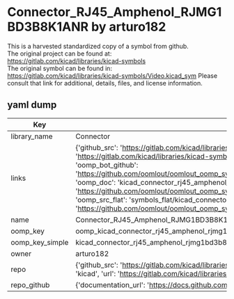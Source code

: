 # Connector_RJ45_Amphenol_RJMG1BD3B8K1ANR by arturo182  
This is a harvested standardized copy of a symbol from github.  
The original project can be found at:  
https://gitlab.com/kicad/libraries/kicad-symbols  
The original symbol can be found in:
https://gitlab.com/kicad/libraries/kicad-symbols/Video.kicad_sym
Please consult that link for additional, details, files, and license information.  
## yaml dump  
| Key | Value |  
| --- | --- |  
| library_name | Connector |  
| links | {'github_src': 'https://gitlab.com/kicad/libraries/kicad-symbols/Video.kicad_sym', 'github_src_repo': 'https://gitlab.com/kicad/libraries/kicad-symbols', 'oomp_bot': 'kicad_connector_rj45_amphenol_rjmg1bd3b8k1anr/working', 'oomp_bot_github': 'https://github.com/oomlout/oomlout_oomp_symbol_bot/tree/main/kicad_connector_rj45_amphenol_rjmg1bd3b8k1anr/working', 'oomp_doc': 'kicad_connector_rj45_amphenol_rjmg1bd3b8k1anr/working', 'oomp_doc_github': 'https://github.com/oomlout/oomlout_oomp_symbol_doc/tree/main/kicad_connector_rj45_amphenol_rjmg1bd3b8k1anr/working', 'oomp_src_flat': 'symbols_flat/kicad_connector_rj45_amphenol_rjmg1bd3b8k1anr/working', 'oomp_src_flat_github': 'https://github.com/oomlout/oomlout_oomp_symbol_src/tree/main/kicad_connector_rj45_amphenol_rjmg1bd3b8k1anr/working'} |  
| name | Connector_RJ45_Amphenol_RJMG1BD3B8K1ANR |  
| oomp_key | oomp_kicad_connector_rj45_amphenol_rjmg1bd3b8k1anr |  
| oomp_key_simple | kicad_connector_rj45_amphenol_rjmg1bd3b8k1anr |  
| owner | arturo182 |  
| repo | {'github_src': 'https://gitlab.com/kicad/libraries/kicad-symbols/Video.kicad_sym', 'name': 'libraries/kicad-symbols', 'owner': 'kicad', 'url': 'https://gitlab.com/kicad/libraries/kicad-symbols'} |  
| repo_github | {'documentation_url': 'https://docs.github.com/rest/repos/repos#get-a-repository', 'message': 'Not Found'} |  

